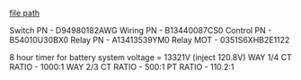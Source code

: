 
[file path](<file:///C:\Users\jnetherton\G&W Electric Co\US-PowerGridAutomation - Documents\_Lazer\Camp Humphreys (AEI) 202412 - 114822>)


Switch PN - D94980182AWG
Wiring PN - B13440087CS0
Control PN - B54010U30BX0
Relay PN - A13413539YM0
Relay MOT - 0351S6XHB2E1122

8 hour timer for battery
system voltage = 13321V (inject 120.8V)
WAY 1/4 CT RATIO - 1000:1
WAY 2/3 CT RATIO - 500:1
PT RATIO - 110.2:1